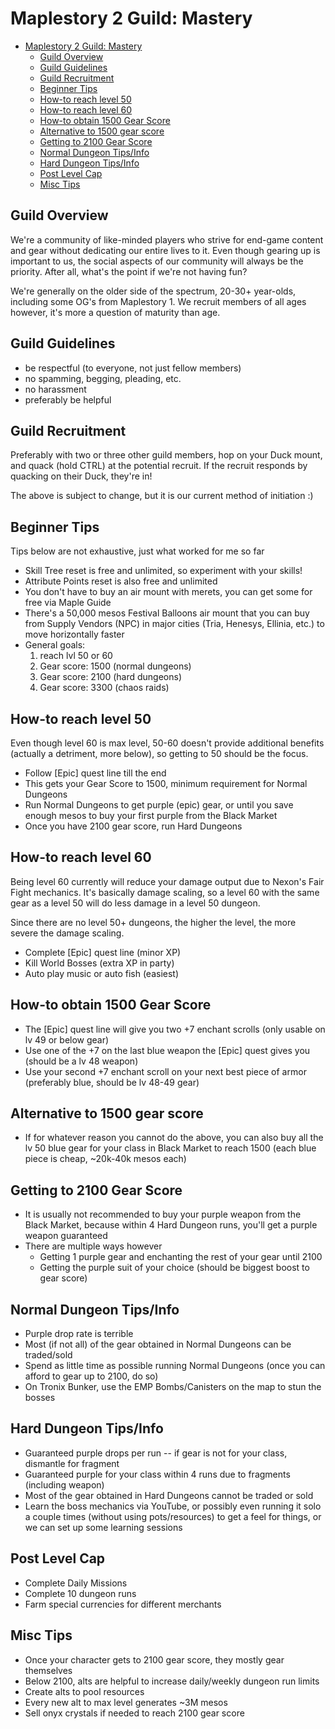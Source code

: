 # Maplestory 2 Guild: Mastery

<!-- TOC -->

- [Maplestory 2 Guild: Mastery](#maplestory-2-guild-mastery)
  - [Guild Overview](#guild-overview)
  - [Guild Guidelines](#guild-guidelines)
  - [Guild Recruitment](#guild-recruitment)
  - [Beginner Tips](#beginner-tips)
  - [How-to reach level 50](#how-to-reach-level-50)
  - [How-to reach level 60](#how-to-reach-level-60)
  - [How-to obtain 1500 Gear Score](#how-to-obtain-1500-gear-score)
  - [Alternative to 1500 gear score](#alternative-to-1500-gear-score)
  - [Getting to 2100 Gear Score](#getting-to-2100-gear-score)
  - [Normal Dungeon Tips/Info](#normal-dungeon-tipsinfo)
  - [Hard Dungeon Tips/Info](#hard-dungeon-tipsinfo)
  - [Post Level Cap](#post-level-cap)
  - [Misc Tips](#misc-tips)

<!-- /TOC -->

## Guild Overview

We're a community of like-minded players who strive for end-game content and gear without dedicating our entire lives to it. Even though gearing up is important to us, the social aspects of our community will always be the priority. After all, what's the point if we're not having fun?

We're generally on the older side of the spectrum, 20-30+ year-olds, including some OG's from Maplestory 1. We recruit members of all ages however, it's more a question of maturity than age.

## Guild Guidelines

- be respectful (to everyone, not just fellow members)
- no spamming, begging, pleading, etc.
- no harassment
- preferably be helpful

## Guild Recruitment

Preferably with two or three other guild members, hop on your Duck mount, and quack (hold CTRL) at the potential recruit. If the recruit responds by quacking on their Duck, they're in!

The above is subject to change, but it is our current method of initiation :)

## Beginner Tips

Tips below are not exhaustive, just what worked for me so far

- Skill Tree reset is free and unlimited, so experiment with your skills!
- Attribute Points reset is also free and unlimited
- You don't have to buy an air mount with merets, you can get some for free via Maple Guide
- There's a 50,000 mesos Festival Balloons air mount that you can buy from Supply Vendors (NPC) in major cities (Tria, Henesys, Ellinia, etc.) to move horizontally faster
- General goals:
  1. reach lvl 50 or 60
  2. Gear score: 1500 (normal dungeons)
  3. Gear score: 2100 (hard dungeons)
  4. Gear score: 3300 (chaos raids)

## How-to reach level 50

Even though level 60 is max level, 50-60 doesn't provide additional benefits (actually a detriment, more below), so getting to 50 should be the focus.

- Follow [Epic] quest line till the end
- This gets your Gear Score to 1500, minimum requirement for Normal Dungeons
- Run Normal Dungeons to get purple (epic) gear, or until you save enough mesos to buy your first purple from the Black Market
- Once you have 2100 gear score, run Hard Dungeons

## How-to reach level 60

Being level 60 currently will reduce your damage output due to Nexon's Fair Fight mechanics. It's basically damage scaling, so a level 60 with the same gear as a level 50 will do less damage in a level 50 dungeon.

Since there are no level 50+ dungeons, the higher the level, the more severe the damage scaling.

- Complete [Epic] quest line (minor XP)
- Kill World Bosses (extra XP in party)
- Auto play music or auto fish (easiest)

## How-to obtain 1500 Gear Score

- The [Epic] quest line will give you two +7 enchant scrolls (only usable on lv 49 or below gear)
- Use one of the +7 on the last blue weapon the [Epic] quest gives you (should be a lv 48 weapon)
- Use your second +7 enchant scroll on your next best piece of armor (preferably blue, should be lv 48-49 gear)

## Alternative to 1500 gear score

- If for whatever reason you cannot do the above, you can also buy all the lv 50 blue gear for your class in Black Market to reach 1500 (each blue piece is cheap, ~20k-40k mesos each)

## Getting to 2100 Gear Score

- It is usually not recommended to buy your purple weapon from the Black Market, because within 4 Hard Dungeon runs, you'll get a purple weapon guaranteed
- There are multiple ways however
  - Getting 1 purple gear and enchanting the rest of your gear until 2100
  - Getting the purple suit of your choice (should be biggest boost to gear score)

## Normal Dungeon Tips/Info

- Purple drop rate is terrible
- Most (if not all) of the gear obtained in Normal Dungeons can be traded/sold
- Spend as little time as possible running Normal Dungeons (once you can afford to gear up to 2100, do so)
- On Tronix Bunker, use the EMP Bombs/Canisters on the map to stun the bosses

## Hard Dungeon Tips/Info

- Guaranteed purple drops per run -- if gear is not for your class, dismantle for fragment
- Guaranteed purple for your class within 4 runs due to fragments (including weapon)
- Most of the gear obtained in Hard Dungeons cannot be traded or sold
- Learn the boss mechanics via YouTube, or possibly even running it solo a couple times (without using pots/resources) to get a feel for things, or we can set up some learning sessions

## Post Level Cap

- Complete Daily Missions
- Complete 10 dungeon runs
- Farm special currencies for different merchants

## Misc Tips

- Once your character gets to 2100 gear score, they mostly gear themselves
- Below 2100, alts are helpful to increase daily/weekly dungeon run limits
- Create alts to pool resources
- Every new alt to max level generates ~3M mesos
- Sell onyx crystals if needed to reach 2100 gear score
